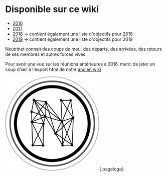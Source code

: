 <!-- TITLE: Pvs -->
<!-- SUBTITLE: Procès Verbaux ... quel vilain <s>maux</s> mot :flushed: -->

# Disponible sur ce wiki

* [2016](/2016)
* [2017](/2017)
* [2018](/2018) -> contient également une liste d'objectifs pour 2018
* [2019](/2019) -> contient également une liste d'objectifs pour 2019

Neutrinet connait des coups de mou, des départs, des arrivées, des retours de ses membres et autres forces vives.

Pour avoir une vue sur les réunions antérieures à 2016, merci de jeter un coup d'œil à l'export html de notre [ancien wiki](https://wiki-old.neutrinet.be/Category:Event.html)

![Logo](/uploads/logo.png "Logo"){.pagelogo}
